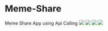 # Meme-Share
Meme Share App using Api Calling
![](https://user-images.githubusercontent.com/87303673/162752693-894d51b1-f2ee-4c4f-9c22-3c41e855f118.jpg)
![](https://user-images.githubusercontent.com/87303673/162752701-4902c1c1-7be0-4456-a2ea-148a552be0c5.jpg)
![](https://user-images.githubusercontent.com/87303673/162752706-825b0069-0231-40c9-a956-a91e28c425af.jpg)
![](https://user-images.githubusercontent.com/87303673/162752718-ad9326f0-89c7-492e-a126-90b76fd7336c.jpg)
